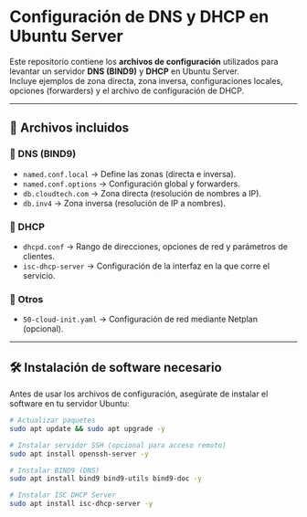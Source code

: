 # Configuración de DNS y DHCP en Ubuntu Server

Este repositorio contiene los **archivos de configuración** utilizados para levantar un servidor **DNS (BIND9)** y **DHCP** en Ubuntu Server.  
Incluye ejemplos de zona directa, zona inversa, configuraciones locales, opciones (forwarders) y el archivo de configuración de DHCP.

---

## 📂 Archivos incluidos

### 🔹 DNS (BIND9)
- `named.conf.local` → Define las zonas (directa e inversa).
- `named.conf.options` → Configuración global y forwarders.
- `db.cloudtech.com` → Zona directa (resolución de nombres a IP).
- `db.inv4` → Zona inversa (resolución de IP a nombres).

### 🔹 DHCP
- `dhcpd.conf` → Rango de direcciones, opciones de red y parámetros de clientes.
- `isc-dhcp-server` → Configuración de la interfaz en la que corre el servicio.

### 🔹 Otros
- `50-cloud-init.yaml` → Configuración de red mediante Netplan (opcional).

---

## 🛠️ Instalación de software necesario

Antes de usar los archivos de configuración, asegúrate de instalar el software en tu servidor Ubuntu:

```bash
# Actualizar paquetes
sudo apt update && sudo apt upgrade -y

# Instalar servidor SSH (opcional para acceso remoto)
sudo apt install openssh-server -y

# Instalar BIND9 (DNS)
sudo apt install bind9 bind9-utils bind9-doc -y

# Instalar ISC DHCP Server
sudo apt install isc-dhcp-server -y
```
